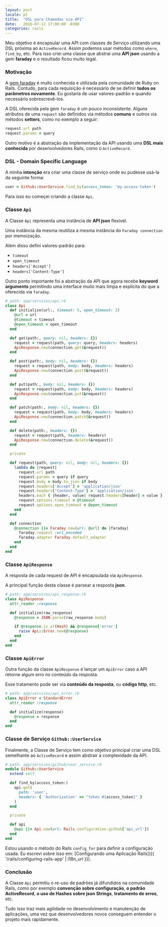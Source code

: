 ```yaml
---
layout: post
locale: pt
title:  "DSL para Chamadas via API"
date:   2016-07-12 17:00:00 -0300
categories: rails
---
```


Meu objetivo é encapsular uma API com classes de Serviço utilizando uma DSL próxima ao `ActiveRecord`. Assim podemos usar métodos como `where`, `find_by`, etc. Para isso criei uma classe que abstrai uma **API json** usando a gem **faraday** e o resultado ficou muito legal.

### Motivação

A [gem faraday](https://github.com/lostisland/faraday) é muito conhecida e utilizada pela comunidade de Ruby on Rails. Contudo, para cada requisição é necessário de se definir **todos os parâmetros novamente**. Eu gostaria de usar valores-padrão e quando necessário sobrescrevê-los.

A DSL oferecida pela gem `faraday` é um pouco inconsistente. Alguns atributos de uma `request` são definidos via métodos **comuns** e outros via métodos **setters**, como no exemplo a seguir:

```ruby
request.url path
request.params = query
```

Outro motivo é a abstração da implementação da API usando uma **DSL mais conhecida** por desenvolvedores Rails, como o `ActiveRecord`.

### DSL - Domain Specific Language

A minha **intenção** era criar uma classe de serviço onde eu pudesse usá-la da seguinte forma:

```ruby
user = Github::UserService.find_by(access_token: 'my-access-token')
```

Para isso eu começei criando a classe `Api`.

### Classe `Api`

A Classe `Api` representa uma instância de **API json** flexível.

Uma instância da mesma reutiliza a mesma instância do `Faraday connection` por memoização.

Além disso defini valores-padrão para:

- `timeout`
- `open_timeout`
- `headers['Accept']`
- `headers['Content-Type']`

Outro ponto importante foi a abstração da API que agora recebe **keyword arguments** permitindo uma interface muito mais limpa e explícita do que a oferecida via `faraday`.

```ruby
# path: app/services/api.rb
class Api
  def initialize(url:, timeout: 5, open_timeout: 2)
    @url = url
    @timeout = timeout
    @open_timeout = open_timeout
  end

  def get(path:, query: nil, headers: {})
    request = request(path, query: query, headers: headers)
    ApiResponse.new(connection.get(&request))
  end

  def post(path:, body: nil, headers: {})
    request = request(path, body: body, headers: headers)
    ApiResponse.new(connection.post(&request))
  end

  def put(path:, body: nil, headers: {})
    request = request(path, body: body, headers: headers)
    ApiResponse.new(connection.put(&request))
  end

  def patch(path:, body: nil, headers: {})
    request = request(path, body: body, headers: headers)
    ApiResponse.new(connection.patch(&request))
  end

  def delete(path:, headers: {})
    request = request(path, headers: headers)
    ApiResponse.new(connection.delete(&request))
  end

  private

  def request(path, query: nil, body: nil, headers: {})
    lambda do |request|
      request.url path
      request.params = query if query
      request.body = body.to_json if body
      request.headers['Accept'] = 'application/json'
      request.headers['Content-Type'] = 'application/json'
      headers.each { |header, value| request.headers[header] = value }
      request.options.timeout = @timeout
      request.options.open_timeout = @open_timeout
    end
  end

  def connection
    @connection ||= Faraday.new(url: @url) do |faraday|
      faraday.request :url_encoded
      faraday.adapter Faraday.default_adapter
    end
  end
end
```

### Classe `ApiResponse`

A resposta de cada request de API é encapsulada via `ApiResponse`.

A principal função desta classe é parsear a resposta **json**.

```ruby
# path: app/services/api_response.rb
class ApiResponse
  attr_reader :response

  def initialize(raw_response)
    @response = JSON.parse(raw_response.body)

    if @response.is_a?(Hash) && @response['error']
      raise Api::Error.new(@response)
    end
  end
end
```

### Classe `ApiError`

Outra função da classe `ApiResponse` é lançar um `ApiError` caso a API retorne algum erro no conteúdo da resposta.

Esse tratamento pode ser via **conteúdo da resposta**, ou **código http**, etc.

```ruby
# path: app/services/api_error.rb
class ApiError < StandardError
  attr_reader :response

  def initialize(response)
    @response = response
  end
end
```

### Classe de Serviço `Github::UserService`

Finalmente, a Classe de Serviço tem como objetivo principal criar uma DSL semelhante ao `ActiveRecord` e assim abstrair a complexidade da API.

```ruby
# path: app/services/github/user_service.rb
module Github::UserService
  extend self

  def find_by(access_token:)
    api.get(
      path: 'user',
      headers: { 'Authorization' => "token #{access_token}" }
    )
  end

  private

  def api
    @api ||= Api.new(url: Rails.configuration.github['api_url'])
  end
end
```

Estou usando o método do Rails `config_for` para definir a configuração usada. Eu escrevi sobre isso em: [Configurando uma Aplicação Rails]({{ '/rails/configuring-rails-app' | i18n_url }}).

### Conclusão

A Classe `Api` permitiu o re-uso de padrões já difundidos na comunidade Rails, como por exemplo **convenção sobre configuração**, **o padrão ActiveRecord**, **o uso de Hashes sobre json Strings**, **tratamento de erros**, etc.

Tudo isso traz mais agilidade no desenvolvimento e manutenção de aplicações, uma vez que desenvolvedores novos conseguem entender o projeto mais rapidamente.
